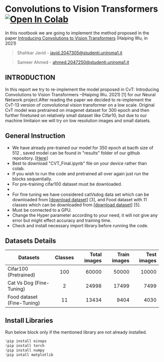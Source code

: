 <h1> Convolutions to Vision Transformers <a href="https://colab.research.google.com/github/Sameer-Ahmed7/CvT_NN_Project/blob/main/CVT_Final.ipynb">
  <img src="https://colab.research.google.com/assets/colab-badge.svg" alt="Open In Colab"/>
</a></h1>


In this nootbook we are going to implement the method proposed in the paper [Introducing Convolutions to Vision Transformers](https://arxiv.org/pdf/2103.15808) (Haiping Wu, in 2021)


>Shahkar Javid - javid.2047305@studenti.uniroma1.it

>Sameer Ahmed - ahmed.2047250@studenti.uniroma1.it





<h2> INTRODUCTION </h2>
<p> In this report we try to re-implement the model proposed in CvT: Introducing Convolutions to Vision Transformers –(Haiping Wu. 2021) [1] for our Neural Network project.After reading the paper we decided to re-implement the CvT-13 version of convolutional vision transformer on a low scale. Original CvT model was pretrained on imagenet dataset for 300 epoch and then further finetuned on relatively small dataset like Cifar10, but due to our machine limitaion we will try on low resolution images and small datsets. </p>

<h2> General Instruction </h2>

<ul>
<li>We have already pre-trained our model for 350 epoch at bacth size of 512 , saved model can be found in "results" folder of our github repository. <a href = "https://github.com/shahkarKhan24/CvT_NN_Project/tree/main/results/results">[Here]</a>
</li>
<li>Best to download "CVT_Final.ipynb" file on your device rather than colab.</li>
<li>If you wish to run the code and pretrained all over again just run the blocks sequentially.</li>
<li>For pre-training cifar100 dataset must be downloaded.<li>
<li>For fine tuning we have considered catVsdog data set which can be downloaded from <a href = "https://www.microsoft.com/en-us/download/details.aspx?id=54765">[download dataset]</a> [3], and Food dataset with 11 classes which can be downloaded from <a href = "https://www.kaggle.com/datasets/trolukovich/food11-image-dataset?select=training">[download dataset]</a> [5].</li>
<li>Must be connected to a GPU.</li>
<li>Change the Hyper parameter according to your need, it will not give any error but might effect accuracy and training time.</li>
<li>Check and install necessary import library before running the code.</li>
</ul>

<h2> Datasets Details </h2>

| Datasets                   | Classes       | Total images  | Train images  | Test images
| -------------              |:-------------:| -------------:|--------------:|-----------:
| Cifar100 (Pretrained)      | 100           |   60000       |   50000       |  10000
| Cat Vs Dog (Fine-Tuning)   | 2             |   24998       |   17499       |  7499
| Food dataset (Fine-Tuning) | 11            |   13434       |   9404        |  4030

<h2>Install Libraries</h2>
<p>Run below block only if the mentioned library are not already installed.</p>

```python
!pip install einops
!pip install torch
!pip install numpy
!pip intall matplotlib
```
